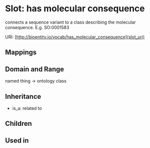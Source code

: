 # Slot: has molecular consequence


connects a sequence variant to a class describing the molecular consequence. E.g.  SO:0001583

URI: [http://bioentity.io/vocab/has_molecular_consequence](slot_uri)
## Mappings

## Domain and Range

named thing -> ontology class
## Inheritance

 *  is_a: related to
## Children

## Used in

